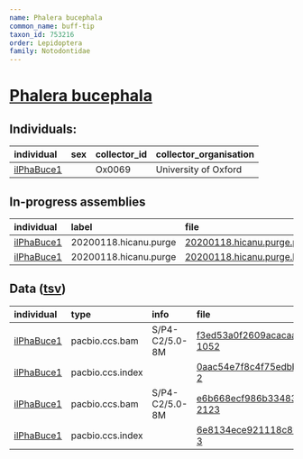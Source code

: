```yaml
---
name: Phalera bucephala
common_name: buff-tip
taxon_id: 753216
order: Lepidoptera
family: Notodontidae
---
```


# [Phalera bucephala](https://www.ebi.ac.uk/ena/data/taxonomy/v1/taxon/tax-id/753216)

## Individuals:

| individual | sex | collector_id | collector_organisation |
| :--------- | :-: | :----------- | :--------------------- |
| [ilPhaBuce1](ilPhaBuce1.md) |  | Ox0069 | University of Oxford |

## In-progress assemblies

| individual | label | file |
| :--------- | :---- | :--- |
| [ilPhaBuce1](ilPhaBuce1.md) | 20200118.hicanu.purge | [20200118.hicanu.purge.prim.fasta.gz](https://darwin.cog.sanger.ac.uk/insects/Phalera_bucephala/ilPhaBuce1/assemblies/working/20200118.hicanu.purge/20200118.hicanu.purge.prim.fasta.gz) |
| [ilPhaBuce1](ilPhaBuce1.md) | 20200118.hicanu.purge | [20200118.hicanu.purge.htig.fasta.gz](https://darwin.cog.sanger.ac.uk/insects/Phalera_bucephala/ilPhaBuce1/assemblies/working/20200118.hicanu.purge/20200118.hicanu.purge.htig.fasta.gz) |

## Data ([tsv](Phalera_bucephala_data.tsv))

| individual | type | info | file |
| :--------- | :--- | :--- | :--- |
| [ilPhaBuce1](ilPhaBuce1.md) | pacbio.ccs.bam | S/P4-C2/5.0-8M | [f3ed53a0f2609acacaa02623e4e46816-1052](https://darwin.cog.sanger.ac.uk/insects/Phalera_bucephala/ilPhaBuce1/genomic_data/pacbio/m64016_191021_113946.bc1017_BAK8B_OA--bc1017_BAK8B_OA.ccs.bam) |
| [ilPhaBuce1](ilPhaBuce1.md) | pacbio.ccs.index |  | [0aac54e7f8c4f75edbb889d47c9e2923-2](https://darwin.cog.sanger.ac.uk/insects/Phalera_bucephala/ilPhaBuce1/genomic_data/pacbio/m64016_191021_113946.bc1017_BAK8B_OA--bc1017_BAK8B_OA.ccs.bam.pbi) |
| [ilPhaBuce1](ilPhaBuce1.md) | pacbio.ccs.bam | S/P4-C2/5.0-8M | [e6b668ecf986b334835657b09f3e6db7-2123](https://darwin.cog.sanger.ac.uk/insects/Phalera_bucephala/ilPhaBuce1/genomic_data/pacbio/m64089_191206_172441.ccs.bam) |
| [ilPhaBuce1](ilPhaBuce1.md) | pacbio.ccs.index |  | [6e8134ece921118c86fd96e7ab9961f4-3](https://darwin.cog.sanger.ac.uk/insects/Phalera_bucephala/ilPhaBuce1/genomic_data/pacbio/m64089_191206_172441.ccs.bam.pbi) |
